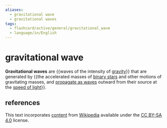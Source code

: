 ```yaml
---
aliases:
  - gravitational wave
  - gravitational waves
tags:
  - flashcard/active/general/gravitational_wave
  - language/in/English
---
```


# gravitational wave

__Gravitational waves__ are {{waves of the intensity of [gravity](gravity.md)}} that are generated by {{the accelerated masses of [binary stars](binary%20star.md) and other motions of gravitating masses, and [propagate as waves](wave.md) outward from their source at the [speed of light](speed%20of%20light.md)}}.

## references

This text incorporates [content](https://en.wikipedia.org/wiki/gravitational_wave) from [Wikipedia](Wikipedia.md) available under the [CC BY-SA 4.0](https://creativecommons.org/licenses/by-sa/4.0/) license.
